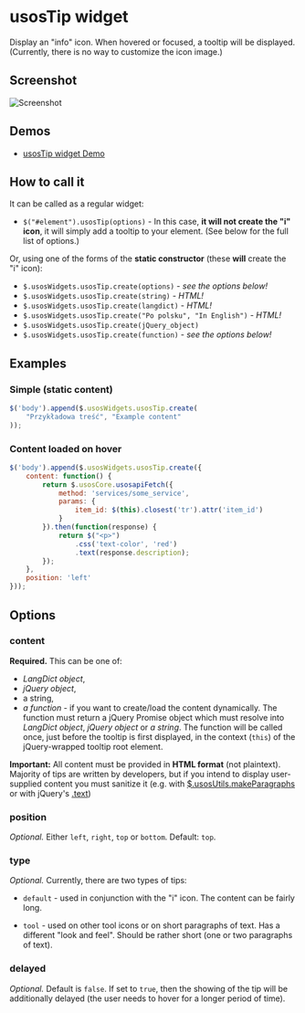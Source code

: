 usosTip widget
==============

Display an "info" icon. When hovered or focused, a tooltip will be displayed. (Currently, there is no way to customize the icon image.)

Screenshot
----------

![Screenshot](http://i.imgur.com/g68wXm2.png)

Demos
-----

  * [usosTip widget Demo](http://jsfiddle.net/gh/get/jquery/1.9.1/dependencies/migrate,ui/MUCI/jquery-usos/tree/master/jsfiddle-demos/widget.tip)

How to call it
--------------

It can be called as a regular widget:

  * `$("#element").usosTip(options)` - In this case, **it will not create the "i"
    icon**, it will simply add a tooltip to your element. (See below for the
    full list of options.)

Or, using one of the forms of the **static constructor** (these **will** create
the "i" icon):

  * `$.usosWidgets.usosTip.create(options)` - *see the options below!*
  * `$.usosWidgets.usosTip.create(string)` - *HTML!*
  * `$.usosWidgets.usosTip.create(langdict)` - *HTML!*
  * `$.usosWidgets.usosTip.create("Po polsku", "In English")` - *HTML!*
  * `$.usosWidgets.usosTip.create(jQuery_object)`
  * `$.usosWidgets.usosTip.create(function)` - *see the options below!*
  
Examples
--------

### Simple (static content)

```javascript
$('body').append($.usosWidgets.usosTip.create(
    "Przykładowa treść", "Example content"
));
```

### Content loaded on hover

```javascript
$('body').append($.usosWidgets.usosTip.create({
	content: function() {
		return $.usosCore.usosapiFetch({
			method: 'services/some_service',
			params: {
				item_id: $(this).closest('tr').attr('item_id')
			}
		}).then(function(response) {
			return $("<p>")
				.css('text-color', 'red')
				.text(response.description);
		});
	},
	position: 'left'
}));
```
 
Options
-------

### content

**Required.** This can be one of:

  * *LangDict object*,
  * *jQuery object*,
  * a string,
  * *a function* - if you want to create/load the content dynamically. The
    function must return a jQuery Promise object which must resolve into
    *LangDict object*, *jQuery object* or *a string*. The function will be
    called once, just before the tooltip is first displayed, in the context
    (`this`) of the jQuery-wrapped tooltip root element.

**Important:** All content must be provided in **HTML format** (not plaintext).
Majority of tips are written by developers, but if you intend to display
user-supplied content you must sanitize it (e.g. with
[$.usosUtils.makeParagraphs](WRTODO) or with jQuery's
[.text](http://api.jquery.com/text/#text-textString))

### position

*Optional.* Either `left`, `right`, `top` or `bottom`. Default: `top`.

### type

*Optional.* Currently, there are two types of tips:

  * `default` - used in conjunction with the "i" icon. The content can be fairly
    long.

  * `tool` - used on other tool icons or on short paragraphs of text. Has a
    different "look and feel". Should be rather short (one or two paragraphs of
    text).

### delayed

*Optional.* Default is `false`. If set to `true`, then the showing of the tip
will be additionally delayed (the user needs to hover for a longer period of
time).